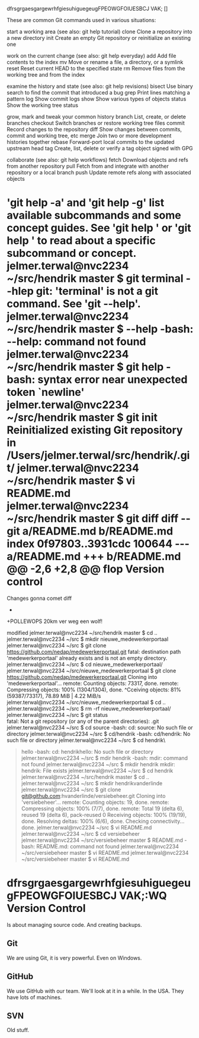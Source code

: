 dfrsgrgaesgargewrhfgiesuhiguegeugFPEOWGFOIUESBCJ VAK;           <command> [<args>]

These are common Git commands used in various situations:

start a working area (see also: git help tutorial)
   clone      Clone a repository into a new directory
   init       Create an empty Git repository or reinitialize an existing one

work on the current change (see also: git help everyday)
   add        Add file contents to the index
   mv         Move or rename a file, a directory, or a symlink
   reset      Reset current HEAD to the specified state
   rm         Remove files from the working tree and from the index

examine the history and state (see also: git help revisions)
   bisect     Use binary search to find the commit that introduced a bug
   grep       Print lines matching a pattern
   log        Show commit logs
   show       Show various types of objects
   status     Show the working tree status

grow, mark and tweak your common history
   branch     List, create, or delete branches
   checkout   Switch branches or restore working tree files
   commit     Record changes to the repository
   diff       Show changes between commits, commit and working tree, etc
   merge      Join two or more development histories together
   rebase     Forward-port local commits to the updated upstream head
   tag        Create, list, delete or verify a tag object signed with GPG

collaborate (see also: git help workflows)
   fetch      Download objects and refs from another repository
   pull       Fetch from and integrate with another repository or a local branch
   push       Update remote refs along with associated objects

'git help -a' and 'git help -g' list available subcommands and some
concept guides. See 'git help <command>' or 'git help <concept>'
to read about a specific subcommand or concept.
jelmer.terwal@nvc2234 ~/src/hendrik master $ git terminal --hlep
git: 'terminal' is not a git command. See 'git --help'.
jelmer.terwal@nvc2234 ~/src/hendrik master $ --help
-bash: --help: command not found
jelmer.terwal@nvc2234 ~/src/hendrik master $ git help <concept>
-bash: syntax error near unexpected token `newline'
jelmer.terwal@nvc2234 ~/src/hendrik master $ git init
Reinitialized existing Git repository in /Users/jelmer.terwal/src/hendrik/.git/
jelmer.terwal@nvc2234 ~/src/hendrik master $ vi README.md 
jelmer.terwal@nvc2234 ~/src/hendrik master $ git diff
diff --git a/README.md b/README.md
index 0f97803..3931cdc 100644
--- a/README.md
+++ b/README.md
@@ -2,6 +2,8 @@ flop Version control
 =================
 Changes gonna comet diff
 
+
+POLLEWOPS
 20km ver weg een wolf!
 
 modified
jelmer.terwal@nvc2234 ~/src/hendrik master $ cd ..
jelmer.terwal@nvc2234 ~/src $ mkdir nieuwe_medewerkerportaal
jelmer.terwal@nvc2234 ~/src $ git clone https://github.com/nedap/medewerkerportaal.git
fatal: destination path 'medewerkerportaal' already exists and is not an empty directory.
jelmer.terwal@nvc2234 ~/src $ cd nieuwe_medewerkerportaal/
jelmer.terwal@nvc2234 ~/src/nieuwe_medewerkerportaal $ git clone https://github.com/nedap/medewerkerportaal.git
Cloning into 'medewerkerportaal'...
remote: Counting objects: 73317, done.
remote: Compressing objects: 100% (1304/1304), done.
^Cceiving objects:  81% (59387/73317), 78.89 MiB | 4.22 MiB/s     
jelmer.terwal@nvc2234 ~/src/nieuwe_medewerkerportaal $ cd ..
jelmer.terwal@nvc2234 ~/src $ rm -rf nieuwe_medewerkerportaal/
jelmer.terwal@nvc2234 ~/src $ git status                                              
fatal: Not a git repository (or any of the parent directories): .git
jelmer.terwal@nvc2234 ~/src $ cd source
-bash: cd: source: No such file or directory
jelmer.terwal@nvc2234 ~/src $ cd/hendrik
-bash: cd/hendrik: No such file or directory
jelmer.terwal@nvc2234 ~/src $ cd hendrik\
> hello
-bash: cd: hendrikhello: No such file or directory
jelmer.terwal@nvc2234 ~/src $ mdir hendrik
-bash: mdir: command not found
jelmer.terwal@nvc2234 ~/src $ mkdir hendrik
mkdir: hendrik: File exists
jelmer.terwal@nvc2234 ~/src $ cd hendrik
jelmer.terwal@nvc2234 ~/src/hendrik master $ cd ..
jelmer.terwal@nvc2234 ~/src $ mkdir hendrikvanderlinde
jelmer.terwal@nvc2234 ~/src $ git clone git@github.com:hvanderlinde/versiebeheer.git
Cloning into 'versiebeheer'...
remote: Counting objects: 19, done.
remote: Compressing objects: 100% (7/7), done.
remote: Total 19 (delta 6), reused 19 (delta 6), pack-reused 0
Receiving objects: 100% (19/19), done.
Resolving deltas: 100% (6/6), done.
Checking connectivity... done.
jelmer.terwal@nvc2234 ~/src $ vi README.md
jelmer.terwal@nvc2234 ~/src $ cd versiebeheer
jelmer.terwal@nvc2234 ~/src/versiebeheer master $ README.md
-bash: README.md: command not found
jelmer.terwal@nvc2234 ~/src/versiebeheer master $ vi README.md
jelmer.terwal@nvc2234 ~/src/versiebeheer master $ vi README.md

dfrsgrgaesgargewrhfgiesuhiguegeugFPEOWGFOIUESBCJ VAK;:WQ
Version Control
===============

Is about managing source code. And creating backups.

Git
---

We are using Git, it is very powerful. Even on Windows.

GitHub
------

We use GitHub with our team. We'll look at it in a while.
In the USA.
They have lots of machines.




SVN
---

Old stuff.
